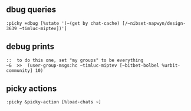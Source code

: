  
## dbug queries
```
:picky +dbug [%state '(~(get by chat-cache) [/~nibset-napwyn/design-3639 ~timluc-miptev])']

```

## debug prints
```
::  to do this one, set "my groups" to be everything
~&  >>  (user-group-msgs:hc ~timluc-miptev [~bitbet-bolbel %urbit-community] 10)
```

## picky actions
```
:picky &picky-action [%load-chats ~]
```
